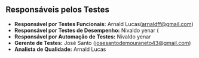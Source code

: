 ## Responsáveis pelos Testes

- **Responsável por Testes Funcionais:** Arnald Lucas(arnaldff@gmail.com)
- **Responsável por Testes de Desempenho:** Nivaldo yenar (
- **Responsável por Automação de Testes:** Nivaldo yenar
- **Gerente de Testes:** José Santo (josesantodemouraneto43@gmail.com) 
- **Analista de Qualidade:** Arnald Lucas
